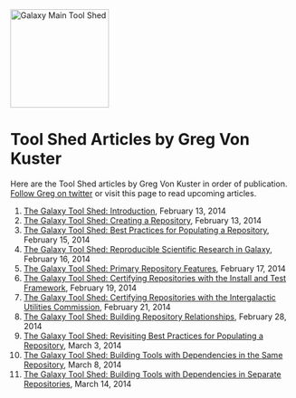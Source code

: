 <div class='center'> <a href='http://toolshed.g2.bx.psu.edu'><img src="/src/images/logos/ToolShed.jpg" alt="Galaxy Main Tool Shed" height="174" /></a> </div>

# Tool Shed Articles by Greg Von Kuster

Here are the Tool Shed articles by Greg Von Kuster in order of publication.  [Follow Greg on twitter](http://twitter.com/greg_vonkuster) or visit this page to read upcoming articles.

1. [The Galaxy Tool Shed: Introduction](http://gregvonkuster.org/galaxy-tool-shed-introduction), February 13, 2014
2. [The Galaxy Tool Shed: Creating a Repository](http://gregvonkuster.org/galaxy-tool-shed-creating-repository), February 13, 2014
3. [The Galaxy Tool Shed: Best Practices for Populating a Repository](http://gregvonkuster.org/galaxy-tool-shed-best-practices-populating-repository), February 15, 2014
4. [The Galaxy Tool Shed: Reproducible Scientific Research in Galaxy](http://gregvonkuster.org/galaxy-tool-shed-reproducible-scientific-research), February 16, 2014
5. [The Galaxy Tool Shed: Primary Repository Features](http://gregvonkuster.org/galaxy-tool-shed-primary-repository-features), February 17, 2014
6. [The Galaxy Tool Shed: Certifying Repositories with the Install and Test Framework](http://gregvonkuster.org/galaxy-tool-shed-certifying-repositories-install-test-framework), February 19, 2014
7. [The Galaxy Tool Shed: Certifying Repositories with the Intergalactic Utilities Commission](http://gregvonkuster.org/galaxy-tool-shed-certifying-repositories-intergalactic-utilities-commission), February 21, 2014
8. [The Galaxy Tool Shed: Building Repository Relationships](http://gregvonkuster.org/galaxy-tool-shed-building-repository-relationships), February 28, 2014
9. [The Galaxy Tool Shed: Revisiting Best Practices for Populating a Repository](http://gregvonkuster.org/galaxy-tool-shed-revisiting-best-practices-populating-repository), March 3, 2014
10. [The Galaxy Tool Shed: Building Tools with Dependencies in the Same Repository](http://gregvonkuster.org/galaxy-tool-shed-building-tools-dependencies-repository), March 8, 2014
11. [The Galaxy Tool Shed: Building Tools with Dependencies in Separate Repositories](http://gregvonkuster.org/galaxy-tool-shed-building-tools-dependencies-separate-repositories), March 14, 2014

